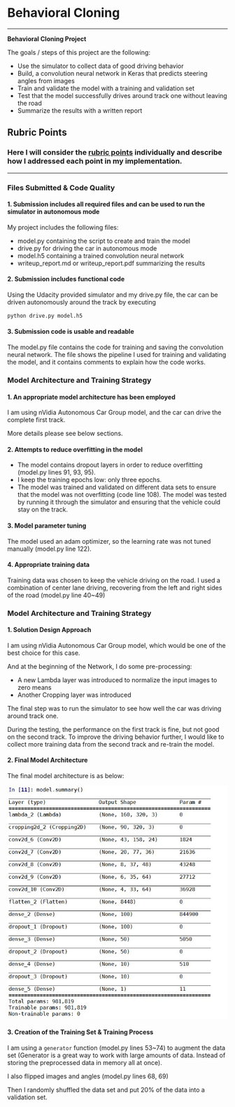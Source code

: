 # **Behavioral Cloning** 

---

**Behavioral Cloning Project**

The goals / steps of this project are the following:
* Use the simulator to collect data of good driving behavior
* Build, a convolution neural network in Keras that predicts steering angles from images
* Train and validate the model with a training and validation set
* Test that the model successfully drives around track one without leaving the road
* Summarize the results with a written report


[//]: # (Image References)

[image1]: ./examples/placeholder.png "Model Visualization"
[image2]: ./examples/placeholder.png "Grayscaling"
[image3]: ./examples/placeholder_small.png "Recovery Image"
[image4]: ./examples/placeholder_small.png "Recovery Image"
[image5]: ./examples/placeholder_small.png "Recovery Image"
[image6]: ./examples/placeholder_small.png "Normal Image"
[image7]: ./examples/placeholder_small.png "Flipped Image"

## Rubric Points
### Here I will consider the [rubric points](https://review.udacity.com/#!/rubrics/432/view) individually and describe how I addressed each point in my implementation.  

---
### Files Submitted & Code Quality

#### 1. Submission includes all required files and can be used to run the simulator in autonomous mode

My project includes the following files:
* model.py containing the script to create and train the model
* drive.py for driving the car in autonomous mode
* model.h5 containing a trained convolution neural network 
* writeup_report.md or writeup_report.pdf summarizing the results

#### 2. Submission includes functional code
Using the Udacity provided simulator and my drive.py file, the car can be driven autonomously around the track by executing 
```sh
python drive.py model.h5
```

#### 3. Submission code is usable and readable

The model.py file contains the code for training and saving the convolution neural network. The file shows the pipeline I used for training and validating the model, and it contains comments to explain how the code works.

### Model Architecture and Training Strategy

#### 1. An appropriate model architecture has been employed

I am using nVidia Autonomous Car Group model, and the car can drive the complete first track. 

More details please see below sections.

#### 2. Attempts to reduce overfitting in the model

* The model contains dropout layers in order to reduce overfitting (model.py lines 91, 93, 95). 
* I keep the training epochs low: only three epochs.
* The model was trained and validated on different data sets to ensure that the model was not overfitting (code line 108). The model was tested by running it through the simulator and ensuring that the vehicle could stay on the track.

#### 3. Model parameter tuning

The model used an adam optimizer, so the learning rate was not tuned manually (model.py line 122).

#### 4. Appropriate training data

Training data was chosen to keep the vehicle driving on the road. I used a combination of center lane driving, recovering from the left and right sides of the road (model.py line 40~49)


### Model Architecture and Training Strategy

#### 1. Solution Design Approach

I am using nVidia Autonomous Car Group model, which would be one of the best choice for this case.

And at the beginning of the Network, I do some pre-processing: 
* A new Lambda layer was introduced to normalize the input images to zero means
* Another Cropping layer was introduced

The final step was to run the simulator to see how well the car was driving around track one. 

During the testing, the performance on the first track is fine, but not good on the second track. To improve the driving behavior further, I would like to collect more training data from the second track and re-train the model.   

#### 2. Final Model Architecture

The final model architecture is as below:  

![Final model architecture](images/model_summary.jpg)


#### 3. Creation of the Training Set & Training Process

I am using a `generator` function (model.py lines 53~74) to augment the data set (Generator is a great way to work with large amounts of data. Instead of storing the preprocessed data in memory all at once). 

I also flipped images and angles (model.py lines 68, 69)

Then I randomly shuffled the data set and put 20% of the data into a validation set. 

